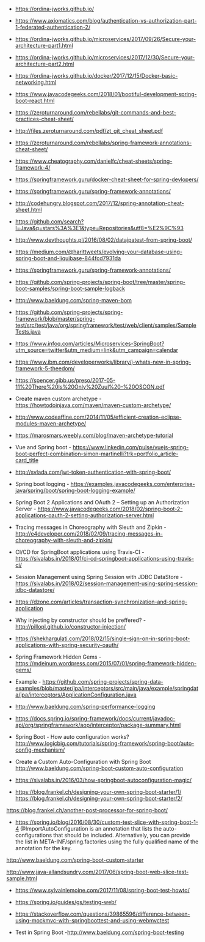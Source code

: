 * https://ordina-jworks.github.io/
* https://www.axiomatics.com/blog/authentication-vs-authorization-part-1-federated-authentication-2/
* https://ordina-jworks.github.io/microservices/2017/09/26/Secure-your-architecture-part1.html
* https://ordina-jworks.github.io/microservices/2017/12/30/Secure-your-architecture-part2.html
* https://ordina-jworks.github.io/docker/2017/12/15/Docker-basic-networking.html

* https://www.javacodegeeks.com/2018/01/bootiful-development-spring-boot-react.html

* https://zeroturnaround.com/rebellabs/git-commands-and-best-practices-cheat-sheet/
* http://files.zeroturnaround.com/pdf/zt_git_cheat_sheet.pdf

* https://zeroturnaround.com/rebellabs/spring-framework-annotations-cheat-sheet/
* https://www.cheatography.com/danielfc/cheat-sheets/spring-framework-4/
* https://springframework.guru/docker-cheat-sheet-for-spring-devlopers/
* https://springframework.guru/spring-framework-annotations/
* http://codehungry.blogspot.com/2017/12/spring-annotation-cheat-sheet.html

* https://github.com/search?l=Java&q=stars%3A%3E1&type=Repositories&utf8=%E2%9C%93

* http://www.devthoughts.pl/2016/08/02/datajpatest-from-spring-boot/

* https://medium.com/@harittweets/evolving-your-database-using-spring-boot-and-liquibase-844fcd7931da

* https://springframework.guru/spring-framework-annotations/

* https://github.com/spring-projects/spring-boot/tree/master/spring-boot-samples/spring-boot-sample-logback

* http://www.baeldung.com/spring-maven-bom

* https://github.com/spring-projects/spring-framework/blob/master/spring-test/src/test/java/org/springframework/test/web/client/samples/SampleTests.java

* https://www.infoq.com/articles/Microservices-SpringBoot?utm_source=twitter&utm_medium=link&utm_campaign=calendar

* https://www.ibm.com/developerworks/library/j-whats-new-in-spring-framework-5-theedom/

* https://spencer.gibb.us/preso/2017-05-11%20There%20Is%20Only%20Zuul%20-%20OSCON.pdf

* Create maven custom archetype - https://howtodoinjava.com/maven/maven-custom-archetype/
* http://www.codeaffine.com/2014/11/05/efficient-creation-eclipse-modules-maven-archetype/
* https://marosmars.weebly.com/blog/maven-archetype-tutorial

* Vue and Spring boot - https://www.linkedin.com/pulse/vuejs-spring-boot-perfect-combination-simon-martinelli?trk=portfolio_article-card_title
* http://svlada.com/jwt-token-authentication-with-spring-boot/

* Spring boot logging - https://examples.javacodegeeks.com/enterprise-java/spring/boot/spring-boot-logging-example/

* Spring Boot 2 Applications and OAuth 2 – Setting up an Authorization Server - https://www.javacodegeeks.com/2018/02/spring-boot-2-applications-oauth-2-setting-authorization-server.html

* Tracing messages in Choreography with Sleuth and Zipkin - http://e4developer.com/2018/02/09/tracing-messages-in-choreography-with-sleuth-and-zipkin/

* CI/CD for SpringBoot applications using Travis-CI - https://sivalabs.in/2018/01/ci-cd-springboot-applications-using-travis-ci/
* Session Management using Spring Session with JDBC DataStore - https://sivalabs.in/2018/02/session-management-using-spring-session-jdbc-datastore/

* https://dzone.com/articles/transaction-synchronization-and-spring-application

* Why injecting by constructor should be preffered? - http://pillopl.github.io/constructor-injection/

* https://shekhargulati.com/2018/02/15/single-sign-on-in-spring-boot-applications-with-spring-security-oauth/

* Spring Framework Hidden Gems - https://mdeinum.wordpress.com/2015/07/01/spring-framework-hidden-gems/
* Example - https://github.com/spring-projects/spring-data-examples/blob/master/jpa/interceptors/src/main/java/example/springdata/jpa/interceptors/ApplicationConfiguration.java
* http://www.baeldung.com/spring-performance-logging
* https://docs.spring.io/spring-framework/docs/current/javadoc-api/org/springframework/aop/interceptor/package-summary.html

* Spring Boot - How auto configuration works? http://www.logicbig.com/tutorials/spring-framework/spring-boot/auto-config-mechanism/

* Create a Custom Auto-Configuration with Spring Boot http://www.baeldung.com/spring-boot-custom-auto-configuration

* https://sivalabs.in/2016/03/how-springboot-autoconfiguration-magic/

* https://blog.frankel.ch/designing-your-own-spring-boot-starter/1/
https://blog.frankel.ch/designing-your-own-spring-boot-starter/2/

https://blog.frankel.ch/another-post-processor-for-spring-boot/


* https://spring.io/blog/2016/08/30/custom-test-slice-with-spring-boot-1-4
@ImportAutoConfiguration is an annotation that lists the auto-configurations that should be included. Alternatively, you can provide the list in META-INF/spring.factories using the fully qualified name of the annotation for the key. 


http://www.baeldung.com/spring-boot-custom-starter

http://www.java-allandsundry.com/2017/06/spring-boot-web-slice-test-sample.html

* https://www.sylvainlemoine.com/2017/11/08/spring-boot-test-howto/


* https://spring.io/guides/gs/testing-web/
* https://stackoverflow.com/questions/39865596/difference-between-using-mockmvc-with-springboottest-and-using-webmvctest

* Test in Spring Boot -http://www.baeldung.com/spring-boot-testing

